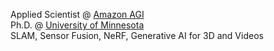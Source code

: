 Applied Scientist @ <a href="https://www.amazon.science/">Amazon AGI</a><br>
Ph.D. @ <a href="https://twin-cities.umn.edu/">University of Minnesota</a><br>
SLAM, Sensor Fusion, NeRF, Generative AI for 3D and Videos

